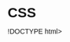 # CSS
!DOCTYPE html>
<html lang="pt-BR">
<head>
    <meta charset="UTF-8">
    <meta name="viewport" content="width=device-width, initial-scale=1.0">
    <title>Portal de Notícias</title>
    <style>
        * {
            margin: 0;
            padding: 0;
            box-sizing: border-box;
            font-family: Arial, sans-serif;
        }

        body {
            background-color: #f4f4f4;
        }

        header {
            background: #333;
            color: white;
            padding: 15px 0;
            text-align: center;
        }

        nav {
            display: flex;
            justify-content: center;
            gap: 20px;
            background: #444;
            padding: 10px;
        }

        nav a {
            color: white;
            text-decoration: none;
            padding: 8px 16px;
        }

        nav a:hover {
            background: #666;
            border-radius: 5px;
        }

        .container {
            max-width: 1000px;
            margin: 20px auto;
            padding: 20px;
            background: white;
            border-radius: 5px;
            box-shadow: 0 0 10px rgba(0, 0, 0, 0.1);
        }

        .grid {
            display: grid;
            grid-template-columns: repeat(auto-fit, minmax(300px, 1fr));
            gap: 20px;
        }

        .news-item {
            background: #fff;
            padding: 15px;
            border-radius: 5px;
            box-shadow: 0 0 5px rgba(0, 0, 0, 0.1);
        }

        .news-item h2 {
            font-size: 18px;
            margin-bottom: 10px;
        }

        .news-item p {
            font-size: 14px;
            color: #555;
        }
    </style>
</head>
<body>
    <header>
        <h1>Portal de Notícias</h1>
    </header>
    <nav>
        <a href="#">Início</a>
        <a href="#">Entretenimento</a>
        <a href="#">Tecnologia</a>
        <a href="#">Esportes</a>
        <a href="#">Política</a>
    </nav>
    <div class="container">
        <h2>Últimas Notícias</h2>
        <div class="grid">
            <div class="news-item">
                <h2>Entretenimento: Novo filme é sucesso de bilheteria</h2>
                <p>O mais recente lançamento de Hollywood bate recordes de arrecadação.</p>
            </div>
            <div class="news-item">
                <h2>Tecnologia: Novo smartphone revolucionário</h2>
                <p>O modelo mais recente traz inovação e funcionalidades inéditas.</p>
            </div>
            <div class="news-item">
                <h2>Esportes: Campeonato em reta final</h2>
                <p>Times se enfrentam na última rodada para decidir o campeão.</p>
            </div>
        </div>
    </div>
</body>
</html>
